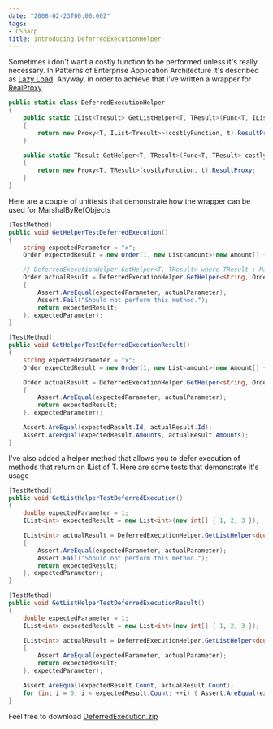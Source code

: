 ```yaml
---
date: "2008-02-23T00:00:00Z"
tags:
- CSharp
title: Introducing DeferredExecutionHelper
---
```

Sometimes i don't want a costly function to be performed unless it's really necessary. In Patterns of Enterprise Application Architecture it's described as [Lazy Load](http://www.martinfowler.com/eaaCatalog/lazyLoad.html). Anyway, in order to achieve that i've written a wrapper for [RealProxy](http://msdn2.microsoft.com/en-us/library/system.runtime.remoting.proxies.realproxy.aspx)

```csharp
public static class DeferredExecutionHelper
{
	public static IList<Tresult> GetListHelper<T, TResult>(Func<T, IList<Tresult>> costlyFunction, T t)
	{
		return new Proxy<T, IList<Tresult>>(costlyFunction, t).ResultProxy;
	}

	public static TResult GetHelper<T, TResult>(Func<T, TResult> costlyFunction, T t) where TResult : MarshalByRefObject
	{
		return new Proxy<T, TResult>(costlyFunction, t).ResultProxy;
	}
}
```

Here are a couple of unittests that demonstrate how the wrapper can be used for MarshalByRefObjects

```csharp
[TestMethod]
public void GetHelperTestDeferredExecution()
{
	string expectedParameter = "x";
	Order expectedResult = new Order(1, new List<amount>(new Amount[] { new Amount(1) }));

	// DeferredExecutionHelper.GetHelper<T, TResult> where TResult : MarshalByRefObject
	Order actualResult = DeferredExecutionHelper.GetHelper<string, Order>(delegate(string actualParameter)
	{
		Assert.AreEqual(expectedParameter, actualParameter);
		Assert.Fail("Should not perform this method.");
		return expectedResult;
	}, expectedParameter);
}

[TestMethod]
public void GetHelperTestDeferredExecutionResult()
{
	string expectedParameter = "x";
	Order expectedResult = new Order(1, new List<amount>(new Amount[] { new Amount(1) }));

	Order actualResult = DeferredExecutionHelper.GetHelper<string, Order>(delegate(string actualParameter)
	{
		Assert.AreEqual(expectedParameter, actualParameter);
		return expectedResult;
	}, expectedParameter);

	Assert.AreEqual(expectedResult.Id, actualResult.Id);
	Assert.AreEqual(expectedResult.Amounts, actualResult.Amounts);
}
```

I've also added a helper method that allows you to defer execution of methods that return an IList of T. Here are some tests that demonstrate it's usage

```csharp
[TestMethod]
public void GetListHelperTestDeferredExecution()
{
	double expectedParameter = 1;
	IList<int> expectedResult = new List<int>(new int[] { 1, 2, 3 });

	IList<int> actualResult = DeferredExecutionHelper.GetListHelper<double, int>(delegate(double actualParameter)
	{
		Assert.AreEqual(expectedParameter, actualParameter);
		Assert.Fail("Should not perform this method.");
		return expectedResult;
	}, expectedParameter);
}

[TestMethod]
public void GetListHelperTestDeferredExecutionResult()
{
	double expectedParameter = 1;
	IList<int> expectedResult = new List<int>(new int[] { 1, 2, 3 });

	IList<int> actualResult = DeferredExecutionHelper.GetListHelper<double, int>(delegate(double actualParameter)
	{
		Assert.AreEqual(expectedParameter, actualParameter);
		return expectedResult;
	}, expectedParameter);

	Assert.AreEqual(expectedResult.Count, actualResult.Count);
	for (int i = 0; i < expectedResult.Count; ++i) { Assert.AreEqual(expectedResult[i], actualResult[i]); } 
}
``` 

Feel free to download [DeferredExecution.zip](http://www.timvw.be/wp-content/code/csharp/DeferredExecution.zip)
